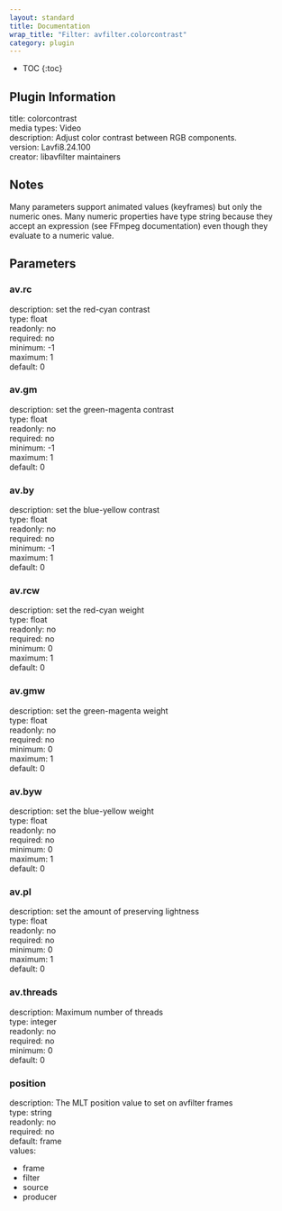 ```yaml
---
layout: standard
title: Documentation
wrap_title: "Filter: avfilter.colorcontrast"
category: plugin
---
```

* TOC
{:toc}

## Plugin Information

title: colorcontrast  
media types:
Video  
description: Adjust color contrast between RGB components.  
version: Lavfi8.24.100  
creator: libavfilter maintainers  

## Notes

Many parameters support animated values (keyframes) but only the numeric ones. Many numeric properties have type string because they accept an expression (see FFmpeg documentation) even though they evaluate to a numeric value.

## Parameters

### av.rc

  
description:
set the red-cyan contrast  
type: float  
readonly: no  
required: no  
minimum: -1  
maximum: 1  
default: 0  

### av.gm

  
description:
set the green-magenta contrast  
type: float  
readonly: no  
required: no  
minimum: -1  
maximum: 1  
default: 0  

### av.by

  
description:
set the blue-yellow contrast  
type: float  
readonly: no  
required: no  
minimum: -1  
maximum: 1  
default: 0  

### av.rcw

  
description:
set the red-cyan weight  
type: float  
readonly: no  
required: no  
minimum: 0  
maximum: 1  
default: 0  

### av.gmw

  
description:
set the green-magenta weight  
type: float  
readonly: no  
required: no  
minimum: 0  
maximum: 1  
default: 0  

### av.byw

  
description:
set the blue-yellow weight  
type: float  
readonly: no  
required: no  
minimum: 0  
maximum: 1  
default: 0  

### av.pl

  
description:
set the amount of preserving lightness  
type: float  
readonly: no  
required: no  
minimum: 0  
maximum: 1  
default: 0  

### av.threads

  
description:
Maximum number of threads  
type: integer  
readonly: no  
required: no  
minimum: 0  
default: 0  

### position

  
description:
The MLT position value to set on avfilter frames  
type: string  
readonly: no  
required: no  
default: frame  
values:  

* frame
* filter
* source
* producer

